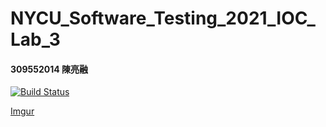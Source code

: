 # NYCU_Software_Testing_2021_IOC_Lab_3
#### 309552014 陳亮融
[![Build Status](https://travis-ci.com/pikachu04230/309552014.svg?branch=main)](https://travis-ci.com/pikachu04230/309552014)

[Imgur](https://i.imgur.com/Q791aTm.png)
